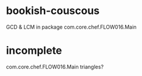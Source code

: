 # bookish-couscous

GCD & LCM in package com.core.chef.FLOW016.Main

# incomplete

com.core.chef.FLOW016.Main
triangles?